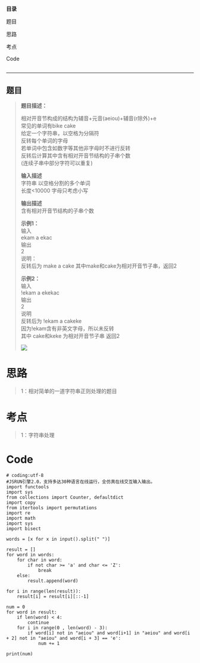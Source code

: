 **目录**

题目

思路

考点

Code

##

* * *

## 题目

> **题目描述：**
>
> 相对开音节构成的结构为辅音+元音(aeiou)+辅音(r除外)+e  
>  常见的单词有bike cake  
>  给定一个字符串，以空格为分隔符  
>  反转每个单词的字母  
>  若单词中包含如数字等其他非字母时不进行反转  
>  反转后计算其中含有相对开音节结构的子串个数  
>  (连续子串中部分字符可以重复)
>
> **输入描述**  
>  字符串 以空格分割的多个单词  
>  长度<10000 字母只考虑小写
>
> **输出描述**  
>  含有相对开音节结构的子串个数
>
> **示例1：**  
>  输入  
>  ekam a ekac  
>  输出  
>  2  
>  说明：  
>  反转后为 make a cake 其中make和cake为相对开音节子串，返回2
>
> **示例2：**  
>  输入  
>  !ekam a ekekac  
>  输出  
>  2  
>  说明  
>  反转后为 !ekam a cakeke  
>  因为!ekam含有非英文字母，所以未反转  
>  其中 cake和keke 为相对开音节子串 返回2
>
> ![](https://img-blog.csdnimg.cn/25a1d8e51f904b01a8166fef5e05de66.webp)

# 思路

> 1：相对简单的一道字符串正则处理的题目

# 考点

> 1：字符串处理

# Code

    
    
    # coding:utf-8
    #JSRUN引擎2.0，支持多达30种语言在线运行，全仿真在线交互输入输出。 
    import functools
    import sys
    from collections import Counter, defaultdict
    import copy
    from itertools import permutations
    import re
    import math
    import sys
    import bisect
    
    words = [x for x in input().split(" ")]
     
    result = []
    for word in words:
        for char in word:
            if not char >= 'a' and char <= 'Z':
                break
        else:
            result.append(word)
     
    for i in range(len(result)):
        result[i] = result[i][::-1]
     
    num = 0
    for word in result:
        if len(word) < 4:
            continue
        for i in range(0 , len(word) - 3):
            if word[i] not in "aeiou" and word[i+1] in "aeiou" and word[i + 2] not in "aeiou" and word[i + 3] == 'e':
                num += 1
     
    print(num)

